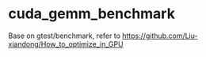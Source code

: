 # cuda_gemm_benchmark
Base on gtest/benchmark, refer to https://github.com/Liu-xiandong/How_to_optimize_in_GPU
